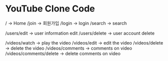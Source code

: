 # YouTube Clone Code

<!-- global router -->
/ -> Home
/join -> 회원가입
/login -> login
/search -> search

<!-- user router -->    
/users/edit -> user information edit
/users/delete -> user account delete

<!-- videos router -->
/videos/watch -> play the video
/videos/edit -> edit the video 
/videos/delete -> delete the video
/videos/comments -> comments on video
/videos/comments/delete -> delete comments on video